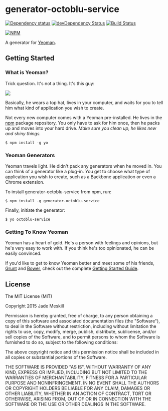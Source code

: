 # generator-octoblu-service

[![Dependency status](http://img.shields.io/david/iamruinous/generator-octoblu-service.svg?style=flat)](https://david-dm.org/iamruinous/generator-octoblu-service)
[![devDependency Status](http://img.shields.io/david/dev/iamruinous/generator-octoblu-service.svg?style=flat)](https://david-dm.org/iamruinous/generator-octoblu-service#info=devDependencies)
[![Build Status](http://img.shields.io/travis/iamruinous/generator-octoblu-service.svg?style=flat&branch=master)](https://travis-ci.org/iamruinous/generator-octoblu-service)

[![NPM](https://nodei.co/npm/generator-octoblu-service.svg?style=flat)](https://npmjs.org/package/generator-octoblu-service)

A generator for [Yeoman](http://yeoman.io).

## Getting Started

### What is Yeoman?

Trick question. It's not a thing. It's this guy:

![](http://i.imgur.com/JHaAlBJ.png)

Basically, he wears a top hat, lives in your computer, and waits for you to tell him what kind of application you wish to create.

Not every new computer comes with a Yeoman pre-installed. He lives in the [npm](https://npmjs.org) package repository. You only have to ask for him once, then he packs up and moves into your hard drive. *Make sure you clean up, he likes new and shiny things.*

```
$ npm install -g yo
```

### Yeoman Generators

Yeoman travels light. He didn't pack any generators when he moved in. You can think of a generator like a plug-in. You get to choose what type of application you wish to create, such as a Backbone application or even a Chrome extension.

To install generator-octoblu-service from npm, run:

```
$ npm install -g generator-octoblu-service
```

Finally, initiate the generator:

```
$ yo octoblu-service
```

### Getting To Know Yeoman

Yeoman has a heart of gold. He's a person with feelings and opinions, but he's very easy to work with. If you think he's too opinionated, he can be easily convinced.

If you'd like to get to know Yeoman better and meet some of his friends, [Grunt](http://gruntjs.com) and [Bower](http://bower.io), check out the complete [Getting Started Guide](https://github.com/yeoman/yeoman/wiki/Getting-Started).


## License

The MIT License (MIT)

Copyright 2015 Jade Meskill

Permission is hereby granted, free of charge, to any person obtaining a copy
of this software and associated documentation files (the "Software"), to deal
in the Software without restriction, including without limitation the rights
to use, copy, modify, merge, publish, distribute, sublicense, and/or sell
copies of the Software, and to permit persons to whom the Software is
furnished to do so, subject to the following conditions:

The above copyright notice and this permission notice shall be included in
all copies or substantial portions of the Software.

THE SOFTWARE IS PROVIDED "AS IS", WITHOUT WARRANTY OF ANY KIND, EXPRESS OR
IMPLIED, INCLUDING BUT NOT LIMITED TO THE WARRANTIES OF MERCHANTABILITY,
FITNESS FOR A PARTICULAR PURPOSE AND NONINFRINGEMENT. IN NO EVENT SHALL THE
AUTHORS OR COPYRIGHT HOLDERS BE LIABLE FOR ANY CLAIM, DAMAGES OR OTHER
LIABILITY, WHETHER IN AN ACTION OF CONTRACT, TORT OR OTHERWISE, ARISING FROM,
OUT OF OR IN CONNECTION WITH THE SOFTWARE OR THE USE OR OTHER DEALINGS IN
THE SOFTWARE.
